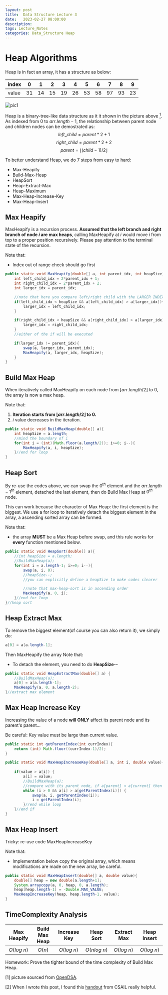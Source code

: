 ```yaml
---
layout: post
title:  Data Structure Lecture 3
date:   2023-02-27 08:00:00
description: 
tags: Lecture_Notes 
categories: Data_Structure Heap
---
```


# Heap Algorithms

Heap is in fact an array, it has a structure as below:

|index|0|1|2|3|4|5|6|7|8|9|
|---|---|---|---|---|---|---|---|---|---|---|
|value|31|14|15|19|26|53|58|97|93|23|

![pic1](https://opendsa-server.cs.vt.edu/ODSA/Books/Everything/html/_images/BinArray.png)

Heap is a binary-tree-like data structure as it it shown in the picture above [<sup>1</sup>](#refer-anchor-1). As indexed from $0$ to $arr.length-1$, the relationship between parent node and children nodes can be demostrated as:
$$ $$
$$ left\_child = parent * 2 + 1 $$
$$ right\_child = parent * 2 + 2 $$
$$ parent = \lfloor(child-1)/2\rfloor$$

To better understand Heap, we do 7 steps from easy to hard:

- Max-Heapify
- Build-Max-Heap
- HeapSort
- Heap-Extract-Max
- Heap-Maximum
- Max-Heap-Increase-Key
- Max-Heap-Insert

## Max Heapify

MaxHeapify is a recursion process. **Assumed that the left branch and right branch of node $i$ are max heaps**, calling MaxHeapify at $i$ would move $i$ from top to a proper position recursively. Please pay attention to the terminal state of the recursion.

Note that:

- Index out of range check should go first

```java
public static void MaxHeapify(double[] a, int parent_idx, int heapSize){
    int left_child_idx = 2*parent_idx + 1;
    int right_child_idx = 2*parent_idx + 2;
    int larger_idx = parent_idx;

    //note that here you compare left/right child with the LARGER INDEX, not the parent index
    if(left_child_idx < heapSize && a[left_child_idx] > a[larger_idx]){
        larger_idx = left_child_idx;
    }

    if(right_child_idx < heapSize && a[right_child_idx] > a[larger_idx]){
        larger_idx = right_child_idx;
    }
    //either of the if will be executed

    if(larger_idx != parent_idx){
        swap(a, larger_idx, parent_idx);
        MaxHeapify(a, larger_idx, heapSize);
    }
}
```

## Build Max Heap
When iteratively called MaxHeapify on each node from $\lfloor arr.length/2\rfloor$ to $0$, the array is now a max heap.

Note that:
1. **Iteration starts from $\lfloor arr.length/2\rfloor$ to $0$.**
2. $i$ value decreases in the iteration.
```java
public static void BuildMaxHeap(double[] a){
    int heapSize = a.length;
    //mind the boundary of i
    for(int i = (int)(Math.floor(a.length/2)); i>=0; i--){
        MaxHeapify(a, i, heapSize);
    }//end for loop
}
```

## Heap Sort
By re-use the codes above, we can swap the $0^{th}$ element and the $arr.length-1^{th}$ element, detached the last element, then do Build Max Heap at $0^{th}$ node.

This can work because the character of Max Heap: the first element is the biggest. We use a for loop to iteratively detach the biggest element in the array, a ascending sorted array can be formed.

Note that:

- the array **MUST** be a Max Heap before swap, and this rule works for **every** function mentioned below.

```java
public static void HeapSort(double[] a){
    //int heapSize = a.length;
    //BuildMaxHeap(a);
    for(int i = a.length-1; i>=0; i--){
        swap(a, i, 0);
        //heapSize--;
        //you can explicitly define a heapSize to make codes clearer

        //note that max-heap-sort is in ascending order
        MaxHeapify(a, 0, i);
    }//end for loop
}//heap sort
```

## Heap Extract Max
To remove the biggest element(of course you can also return it), we simply do:
```java
a[0] = a[a.length-1];
```
Then MaxHeapify the array
Note that:

- To detach the element, you need to do **HeapSize--**
```java
public static void HeapExtractMax(double[] a) {
    //BuildMaxHeap(a);
    a[0] = a[a.length-1];
    MaxHeapify(a, 0, a.length-2);
}//extract max element
```
## Max Heap Increase Key
Increasing the value of a node **will ONLY** affect its parent node and its parent's parent...

Be careful: Key value must be large than current value.
```java
public static int getParentIndex(int currIndex){
    return (int) Math.floor((currIndex-1)/2);
}

public static void MaxHeapIncreaseKey(double[] a, int i, double value){
    
    if(value > a[i]) {
        a[i] = value;
        //BuildMaxHeap(a);
        //compare with its parent node, if a[parent] < a[current] then swap
        while (i > 0 && a[i] > a[getParentIndex(i)]) {
            swap(a, i, getParentIndex(i));
            i = getParentIndex(i);
        }//end while loop
    }//end if
}
```

## Max Heap Insert
Tricky: re-use code MaxHeapIncreaseKey

Note that:

- Implementation below copy the original array, which means modifications are made on the new array, be careful.
```java
public static void MaxHeapInsert(double[] a, double value){
    double[] heap = new double[a.length+1];
    System.arraycopy(a, 0, heap, 0, a.length);
    heap[heap.length-1] = -Double.MAX_VALUE;
    MaxHeapIncreaseKey(heap, heap.length-1, value);
}
```

## TimeComplexity Analysis
|Max Heapify|Build Max Heap|Increase Key|Heap Sort|Extract Max|Heap Insert|
|:---:|:---:|:---:|:---:|:---:|:---:|
|$O(log\ n)$|$O(n)$|$O(log\ n)$|$O(nlog\ n)$|$O(log\ n)$|$O(log\ n)$|

Homework: Prove the tighter bound of the time complexity of Build Max Heap.


<div id="refer-anchor-1"></div>

[1] picture sourced from [OpenDSA](https://opendsa-server.cs.vt.edu/ODSA/Books/Everything/html/_images/BinArray.png).

<div id="refer-anchor-1"></div>

[2] When I wrote this post, I found this [handout](https://courses.csail.mit.edu/6.006/fall10/handouts/recitation10-8.pdf) from CSAIL really helpful.